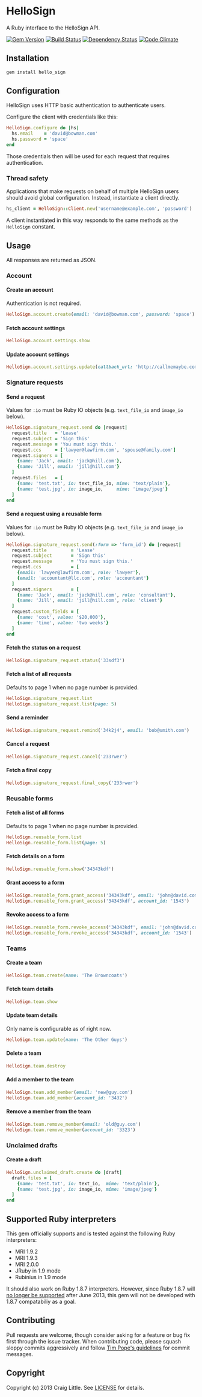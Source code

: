 # HelloSign

A Ruby interface to the HelloSign API.

[![Gem Version](https://badge.fury.io/rb/hello_sign.png)][gem_version]
[![Build Status](https://travis-ci.org/craiglittle/hello_sign.png?branch=master)][build_status]
[![Dependency Status](https://gemnasium.com/craiglittle/hello_sign.png)][gemnasium]
[![Code Climate](https://codeclimate.com/github/craiglittle/hello_sign.png)][code_climate]

[gem_version]: http://badge.fury.io/rb/hello_sign
[build_status]: https://travis-ci.org/craiglittle/hello_sign
[gemnasium]: https://gemnasium.com/craiglittle/hello_sign
[code_climate]: https://codeclimate.com/github/craiglittle/hello_sign

## Installation
```ruby
gem install hello_sign
```

## Configuration

HelloSign uses HTTP basic authentication to authenticate users.

Configure the client with credentials like this:

```ruby
HelloSign.configure do |hs|
  hs.email    = 'david@bowman.com'
  hs.password = 'space'
end
```

Those credentials then will be used for each request that requires authentication.

### Thread safety

Applications that make requests on behalf of multiple HelloSign users should
avoid global configuration. Instead, instantiate a client directly.

```ruby
hs_client = HelloSign::Client.new('username@example.com', 'password')
```

A client instantiated in this way responds to the same methods as the
`HelloSign` constant.

## Usage

All responses are returned as JSON.

### Account

#### Create an account

Authentication is not required.

```ruby
HelloSign.account.create(email: 'david@bowman.com', password: 'space')
```

#### Fetch account settings
```ruby
HelloSign.account.settings.show
```

#### Update account settings

```ruby
HelloSign.account.settings.update(callback_url: 'http://callmemaybe.com')
```

### Signature requests

#### Send a request

Values for `:io` must be Ruby IO objects (e.g. `text_file_io` and `image_io` below).

```ruby
HelloSign.signature_request.send do |request|
  request.title   = 'Lease'
  request.subject = 'Sign this'
  request.message = 'You must sign this.'
  request.ccs     = ['lawyer@lawfirm.com', 'spouse@family.com']
  request.signers = [
    {name: 'Jack', email: 'jack@hill.com'},
    {name: 'Jill', email: 'jill@hill.com'}
  ]
  request.files   = [
    {name: 'test.txt', io: text_file_io, mime: 'text/plain'},
    {name: 'test.jpg', io: image_io,     mime: 'image/jpeg'}
  ]
end
```

#### Send a request using a reusable form

Values for `:io` must be Ruby IO objects (e.g. `text_file_io` and `image_io` below).

```ruby
HelloSign.signature_request.send(:form => 'form_id') do |request|
  request.title         = 'Lease'
  request.subject       = 'Sign this'
  request.message       = 'You must sign this.'
  request.ccs           = [
    {email: 'lawyer@lawfirm.com', role: 'lawyer'},
    {email: 'accountant@llc.com', role: 'accountant'}
  ]
  request.signers       = [
    {name: 'Jack', email: 'jack@hill.com', role: 'consultant'},
    {name: 'Jill', email: 'jill@hill.com', role: 'client'}
  ]
  request.custom_fields = [
    {name: 'cost', value: '$20,000'},
    {name: 'time', value: 'two weeks'}
  ]
end
```

#### Fetch the status on a request
```ruby
HelloSign.signature_request.status('33sdf3')
```

#### Fetch a list of all requests

Defaults to page 1 when no page number is provided.

```ruby
HelloSign.signature_request.list
HelloSign.signature_request.list(page: 5)
```

#### Send a reminder
```ruby
HelloSign.signature_request.remind('34k2j4', email: 'bob@smith.com')
```

#### Cancel a request
```ruby
HelloSign.signature_request.cancel('233rwer')
```

#### Fetch a final copy
```ruby
HelloSign.signature_request.final_copy('233rwer')
```

### Reusable forms

#### Fetch a list of all forms

Defaults to page 1 when no page number is provided.

```ruby
HelloSign.reusable_form.list
HelloSign.reusable_form.list(page: 5)
```

#### Fetch details on a form
```ruby
HelloSign.reusable_form.show('34343kdf')
```

#### Grant access to a form
```ruby
HelloSign.reusable_form.grant_access('34343kdf', email: 'john@david.com')
HelloSign.reusable_form.grant_access('34343kdf', account_id: '1543')
```

#### Revoke access to a form
```ruby
HelloSign.reusable_form.revoke_access('34343kdf', email: 'john@david.com')
HelloSign.reusable_form.revoke_access('34343kdf', account_id: '1543')
```

### Teams

#### Create a team
```ruby
HelloSign.team.create(name: 'The Browncoats')
```

#### Fetch team details
```ruby
HelloSign.team.show
```

#### Update team details

Only name is configurable as of right now.

```ruby
HelloSign.team.update(name: 'The Other Guys')
```

#### Delete a team
```ruby
HelloSign.team.destroy
```

#### Add a member to the team
```ruby
HelloSign.team.add_member(email: 'new@guy.com')
HelloSign.team.add_member(account_id: '3432')
```

#### Remove a member from the team
```ruby
HelloSign.team.remove_member(email: 'old@guy.com')
HelloSign.team.remove_member(account_id: '3323')
```

### Unclaimed drafts

#### Create a draft
```ruby
HelloSign.unclaimed_draft.create do |draft|
  draft.files = [
    {name: 'test.txt', io: text_io,  mime: 'text/plain'},
    {name: 'test.jpg', io: image_io, mime: 'image/jpeg'}
  ]
end
```

## Supported Ruby interpreters

This gem officially supports and is tested against the following Ruby interpreters:

* MRI 1.9.2
* MRI 1.9.3
* MRI 2.0.0
* JRuby in 1.9 mode
* Rubinius in 1.9 mode

It should also work on Ruby 1.8.7 interpreters. However, since Ruby 1.8.7 will [no longer be supported](http://www.ruby-lang.org/en/news/2011/10/06/plans-for-1-8-7/) after June 2013, this gem will not be developed with 1.8.7 compatabiliy as a goal.

## Contributing
Pull requests are welcome, though consider asking for a feature or bug fix first through the issue tracker. When contributing code, please squash sloppy commits aggressively and follow [Tim Pope's guidelines][tim_pope_guidelines] for commit messages.

[tim_pope_guidelines]: http://tbaggery.com/2008/04/19/a-note-about-git-commit-messages.html

## Copyright
Copyright (c) 2013 Craig Little. See [LICENSE][license] for details.

[license]: https://github.com/craiglittle/hello_sign/blob/master/LICENSE.md
